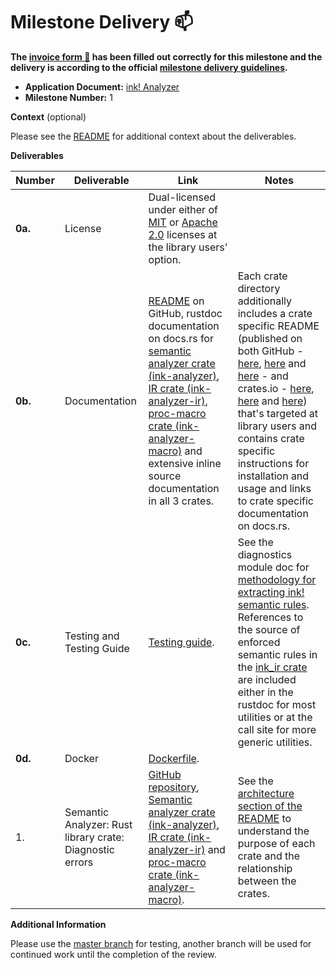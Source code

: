 # Milestone Delivery :mailbox:

**The [invoice form :pencil:](https://docs.google.com/forms/d/e/1FAIpQLSfmNYaoCgrxyhzgoKQ0ynQvnNRoTmgApz9NrMp-hd8mhIiO0A/viewform) has been filled out correctly for this milestone and the delivery is according to the official [milestone delivery guidelines](https://github.com/w3f/Grants-Program/blob/master/docs/Support%20Docs/milestone-deliverables-guidelines.md).**

* **Application Document:** [ink! Analyzer](https://github.com/w3f/Grants-Program/blob/master/applications/ink-analyzer.md)
* **Milestone Number:** 1

**Context** (optional)

Please see the [README](https://github.com/ink-analyzer/ink-analyzer#readme) for additional context about the deliverables.

**Deliverables**

| Number  | Deliverable                                              | Link                                                                                                                                                                                                                                                                                                                                                                                                                                                                | Notes                                                                                                                                                                                                                                                                                                                                                                                                                                                                                                                                                                                                                                                                               |
|---------|----------------------------------------------------------|---------------------------------------------------------------------------------------------------------------------------------------------------------------------------------------------------------------------------------------------------------------------------------------------------------------------------------------------------------------------------------------------------------------------------------------------------------------------|-------------------------------------------------------------------------------------------------------------------------------------------------------------------------------------------------------------------------------------------------------------------------------------------------------------------------------------------------------------------------------------------------------------------------------------------------------------------------------------------------------------------------------------------------------------------------------------------------------------------------------------------------------------------------------------|
| **0a.** | License                                                  | Dual-licensed under either of [MIT](https://github.com/ink-analyzer/ink-analyzer/blob/master/LICENSE-MIT) or [Apache 2.0](https://github.com/ink-analyzer/ink-analyzer/blob/master/LICENSE-APACHE) licenses at the library users' option.                                                                                                                                                                                                                           |                                                                                                                                                                                                                                                                                                                                                                                                                                                                                                                                                                                                                                                                                     |
| **0b.** | Documentation                                            | [README](https://github.com/ink-analyzer/ink-analyzer#readme) on GitHub, rustdoc documentation on docs.rs for [semantic analyzer crate (ink-analyzer)](https://docs.rs/ink-analyzer/latest/ink_analyzer/), [IR crate (ink-analyzer-ir)](https://docs.rs/ink-analyzer-ir/latest/ink_analyzer_ir/), [proc-macro crate (ink-analyzer-macro)](https://docs.rs/ink-analyzer-macro/latest/ink_analyzer_macro/) and extensive inline source documentation in all 3 crates. | Each crate directory additionally includes a crate specific README (published on both GitHub - [here](https://github.com/ink-analyzer/ink-analyzer/tree/master/crates/analyzer), [here](https://github.com/ink-analyzer/ink-analyzer/tree/master/crates/ir) and [here](https://github.com/ink-analyzer/ink-analyzer/tree/master/crates/macro) - and crates.io - [here](https://crates.io/crates/ink-analyzer), [here](https://crates.io/crates/ink-analyzer-ir) and [here](https://crates.io/crates/ink-analyzer-macro)) that's targeted at library users and contains crate specific instructions for installation and usage and links to crate specific documentation on docs.rs. |
| **0c.** | Testing and Testing Guide                                | [Testing guide](https://github.com/ink-analyzer/ink-analyzer#testing).                                                                                                                                                                                                                                                                                                                                                                                              | See the diagnostics module doc for [methodology for extracting ink! semantic rules](https://github.com/ink-analyzer/ink-analyzer/blob/master/crates/analyzer/src/analysis/diagnostics.rs#L1-L18). References to the source of enforced semantic rules in the [ink_ir crate](https://github.com/paritytech/ink/blob/v4.1.0/crates/ink/ir/src/lib.rs) are included either in the rustdoc for most utilities or at the call site for more generic utilities.                                                                                                                                                                                                                           |
| **0d.** | Docker                                                   | [Dockerfile](https://github.com/ink-analyzer/ink-analyzer/blob/master/Dockerfile).                                                                                                                                                                                                                                                                                                                                                                                  |                                                                                                                                                                                                                                                                                                                                                                                                                                                                                                                                                                                                                                                                                     |
| 1.      | Semantic Analyzer: Rust library crate: Diagnostic errors | [GitHub repository](https://github.com/ink-analyzer/ink-analyzer), [Semantic analyzer crate (ink-analyzer)](https://crates.io/crates/ink-analyzer), [IR crate (ink-analyzer-ir)](https://crates.io/crates/ink-analyzer-ir) and [proc-macro crate (ink-analyzer-macro)](https://crates.io/crates/ink-analyzer-macro).                                                                                                                                                | See the [architecture section of the README](https://github.com/ink-analyzer/ink-analyzer#architecture) to understand the purpose of each crate and the relationship between the crates.                                                                                                                                                                                                                                                                                                                                                                                                                                                                                            |

**Additional Information**

Please use the [master branch](https://github.com/ink-analyzer/ink-analyzer/tree/master) for testing, another branch will be used for continued work until the completion of the review.
